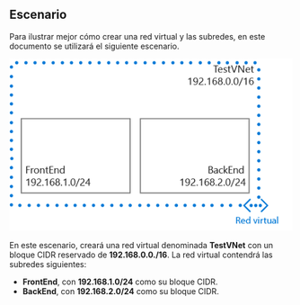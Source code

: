## Escenario
Para ilustrar mejor cómo crear una red virtual y las subredes, en este documento se utilizará el siguiente escenario.

![Escenario de red virtual](./media/virtual-networks-create-vnet-scenario-include/vnet-scenario.png)

En este escenario, creará una red virtual denominada **TestVNet** con un bloque CIDR reservado de **192.168.0.0./16**. La red virtual contendrá las subredes siguientes:

* **FrontEnd**, con **192.168.1.0/24** como su bloque CIDR.
* **BackEnd**, con **192.168.2.0/24** como su bloque CIDR.

<!---HONumber=AcomDC_0803_2016-->